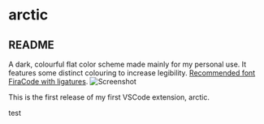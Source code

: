 # arctic
## README
A dark, colourful flat color scheme made mainly for my personal use. It features some distinct colouring to increase legibility. [Recommended font FiraCode with ligatures](https://github.com/tonsky/FiraCode).
![Screenshot](https://github.com/httpsterio/vscode-arctic/blob/master/screenshot.JPG?raw=true)

This is the first release of my first VSCode extension, arctic.

test
